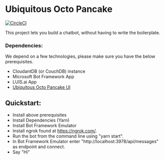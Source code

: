 # Ubiquitous Octo Pancake

[![CircleCI](https://circleci.com/gh/Capgemini-AIE/ubiquitous-octo-pancake.svg?style=svg&circle-token=0708550252d95317487062bb62014c79e4eb9ff9)](https://circleci.com/gh/Capgemini-AIE/ubiquitous-octo-pancake) 

This project lets you build a chatbot, without having to write the boilerplate.

### Dependencies:

We depend on a few technologies, please make sure you have the below prerequisites.

  * CloudantDB (or CouchDB) instance
  * Microsoft Bot Framework App
  * LUIS.ai App
  * [Ubiquitous Octo Pancake UI]()

## Quickstart:

  * Install above prerequisites
  * Install Dependencies (Yarn)
  * Install Bot Framework Emulator
  * Install ngrok found at https://ngrok.com/.
  * Run the bot from the command line using "yarn start".
  * In Bot Framework Emulator enter "http://localhost:3978/api/messages" as endpoint and connect.
  * Say "Hi"

